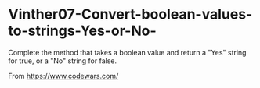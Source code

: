 # Vinther07-Convert-boolean-values-to-strings-Yes-or-No-
Complete the method that takes a boolean value and return a "Yes" string for true, or a "No" string for false.

From https://www.codewars.com/
